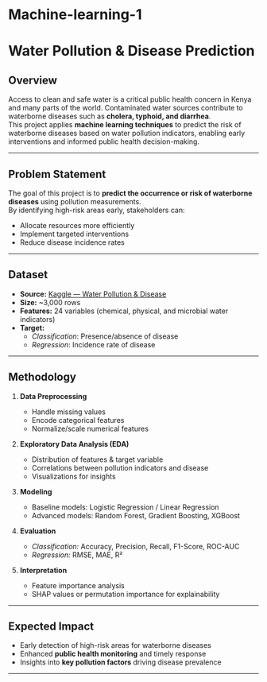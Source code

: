 # Machine-learning-1
# Water Pollution & Disease Prediction

## Overview
Access to clean and safe water is a critical public health concern in Kenya and many parts of the world. Contaminated water sources contribute to waterborne diseases such as **cholera, typhoid, and diarrhea**.  
This project applies **machine learning techniques** to predict the risk of waterborne diseases based on water pollution indicators, enabling early interventions and informed public health decision-making.

---

## Problem Statement
The goal of this project is to **predict the occurrence or risk of waterborne diseases** using pollution measurements.  
By identifying high-risk areas early, stakeholders can:
- Allocate resources more efficiently  
- Implement targeted interventions  
- Reduce disease incidence rates  

---

##  Dataset
- **Source:** [Kaggle — Water Pollution & Disease](https://www.kaggle.com/datasets/khushikyad001/water-pollution-and-disease)  
- **Size:** ~3,000 rows  
- **Features:** 24 variables (chemical, physical, and microbial water indicators)  
- **Target:**  
  - *Classification*: Presence/absence of disease  
  - *Regression*: Incidence rate of disease  

---

## Methodology
1. **Data Preprocessing**
   - Handle missing values  
   - Encode categorical features  
   - Normalize/scale numerical features  

2. **Exploratory Data Analysis (EDA)**
   - Distribution of features & target variable  
   - Correlations between pollution indicators and disease  
   - Visualizations for insights  

3. **Modeling**
   - Baseline models: Logistic Regression / Linear Regression  
   - Advanced models: Random Forest, Gradient Boosting, XGBoost  

4. **Evaluation**
   - *Classification:* Accuracy, Precision, Recall, F1-Score, ROC-AUC  
   - *Regression:* RMSE, MAE, R²  

5. **Interpretation**
   - Feature importance analysis  
   - SHAP values or permutation importance for explainability  

---

##  Expected Impact
- Early detection of high-risk areas for waterborne diseases  
- Enhanced **public health monitoring** and timely response  
- Insights into **key pollution factors** driving disease prevalence  

---
 
